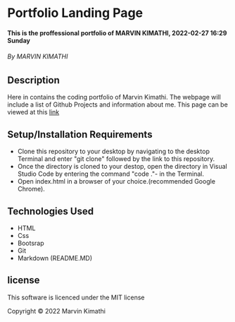 # Portfolio Landing Page
#### This is the proffessional portfolio of MARVIN KIMATHI, 2022-02-27 16:29 Sunday
###### By MARVIN KIMATHI
## Description
Here in contains the coding portfolio of Marvin Kimathi. The webpage 
will include a list of Github Projects and information about me. This page can be viewed at this [link](https://itsmarvokim.github.io/Portfolio-Landing-Page/)
## Setup/Installation Requirements
- Clone this repository to your desktop by navigating to the desktop Terminal and enter "git clone" followed by the link to this repository.
- Once the directory is cloned to your destop, open the directory in Visual Studio Code by entering the command "code ."- in the Terminal.
- Open index.html in a browser of your choice.(recommended Google Chrome).
## Technologies Used
- HTML
- Css
- Bootsrap
- Git
- Markdown (README.MD)
## license
This software is licenced under the MIT license

Copyright &copy; 2022 Marvin Kimathi
